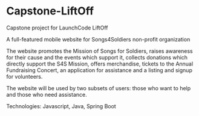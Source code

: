# Capstone-LiftOff

Capstone project for LaunchCode LiftOff

A full-featured mobile website for Songs4Soldiers non-profit organization


The website promotes the Mission of Songs for Soldiers, raises awareness for their cause and the events which support it, 
collects donations which directly support the S4S Mission, offers merchandise, tickets to the Annual Fundraising Concert, 
an application for assistance and a listing and signup for volunteers. 

The website will be used by two subsets of users: those who want to help and those who need assistance.

Technologies: Javascript, Java, Spring Boot
